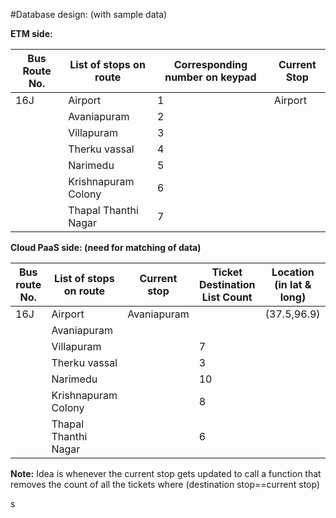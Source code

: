 #Database design: (with sample data)

**ETM side:**

| **Bus Route No.** | **List of stops on route** | **Corresponding number on keypad** | **Current Stop** |
| --- | --- | --- | --- |
| 16J | Airport | 1 | Airport |
|   | Avaniapuram | 2 |   |
|   | Villapuram | 3 |   |
|   | Therku vassal | 4 |   |
|   | Narimedu | 5 |   |
|   | Krishnapuram Colony | 6 |   |
|   | Thapal Thanthi Nagar | 7 |   |

**Cloud PaaS side: (need for matching of data)**

| **Bus route No.** | **List of stops on route** | **Current stop** | **Ticket Destination List Count** | **Location (in lat &amp; long)** |
| --- | --- | --- | --- | --- |
| 16J | Airport | Avaniapuram |   | (37.5,96.9) |
|   | Avaniapuram |   |   |   |
|   | Villapuram |   | 7 |   |
|   | Therku vassal |   | 3 |   |
|   | Narimedu |   | 10 |   |
|   | Krishnapuram Colony |   | 8 |   |
|   | Thapal Thanthi Nagar |   | 6 |   |

**Note:** Idea is whenever the current stop gets updated to call a function that removes the count of all the tickets where (destination stop==current stop)

s
